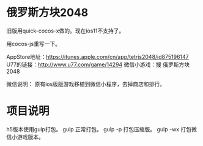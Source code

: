 # 俄罗斯方块2048

旧版用quick-cocos-x做的。现在ios11不支持了。

用cocos-js重写一下。

AppStore地址：https://itunes.apple.com/cn/app/tetris2048/id875196147
U77的链接：http://www.u77.com/game/14294
微信小游戏：搜 俄罗斯方块2048

微信说明：
原有ios版版游戏移植到微信小程序，去掉商店和排行。

# 项目说明
h5版本使用gulp打包。
gulp 正常打包。
gulp -p 打包压缩版。
gulp -wx 打包微信小游戏版本。
